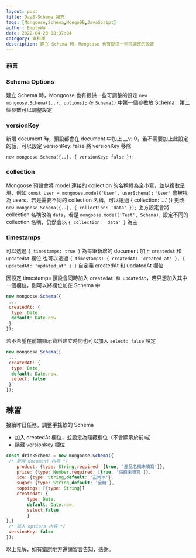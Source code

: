 ```yaml
---
layout: post
title: Day8-Schema 補充
tags: [Mongoose,Schema,MongoDB,JavaScript]
author: EmptyWu
date: 2022-04-20 08:37:04
category: 資料庫
description: 建立 Schema 時，Mongoose 也有提供一些可調整的設定
---
```


### 前言

### Schema Options
建立 Schema 時，Mongoose 也有提供一些可調整的設定
```new mongoose.Schema({..}, options);```
在 `Schema()` 中第一個參數放 Schema，第二個參數可以調整設定
<!--more-->
### versionKey
新增 document 時，預設都會在 document 中加上 __v: 0，若不需要加上此設定的話，可以設定 versionKey: false 將 versionKey 移除

``` new mongoose.Schema({..}, { versionKey: false }); ```

### collection

Mongoose 預設會將 model 連接的 collection 的名稱轉為全小寫，並以複數呈現，例如
``` const User = mongoose.model('User', userSchema); ```
`'User'` 會被視為 users，若是需要不同的 collection 名稱，可以透過 { collection: '...' }) 更改
```new mongoose.Schema({..}, { collection: 'data' });```
上方設定會將 collection 名稱改為 `data`，若是 `mongoose.model('Test', Schema);` 設定不同的 collection 名稱，仍然會以 `{ collection: 'data' }` 為主

### timestamps

可以透過 `{ timestamps: true }` 為每筆新增的 document 加上 `createdAt` 和 `updatedAt` 欄位
也可以透過 `{ timestamps: { createdAt: 'created_at' }, { updatedAt: 'updated_at' } }` 自定義 createdAt 和 updatedAt 欄位

因設定 timestamps 預設會同時加入 `createdAt 和 updatedAt`，若只想加入其中一個欄位，則可以將欄位加在 Schema 中
```javascript
new mongoose.Schema({
 ...
 createdAt: {
  type: Date, 
  default: Date.now
 }
});
```
若不希望在前端顯示資料建立時間也可以加入 `select: false` 設定
```javascript
new mongoose.Schema({
 ...
 createdAt: {
  type: Date, 
  default: Date.now,
  select: false
 }
});
```

## 練習
接續昨日任務，調整手搖飲的 Schema
- 加入 createdAt 欄位，並設定為隱藏欄位（不會顯示於前端）
- 隱藏 versionKey 欄位

```javascript
const drinkSchema = new mongoose.Schema({  
 /* 新增 document 內容 */
    product: {type: String,required: [true, '產品名稱未填寫']},
    price: {type: Number,required: [true, '價錢未填寫']},
    ice: {type: String,default: '正常冰'},
    sugar: {type: String,default: '全糖'},
    toppings: [{type: String}]
    createdAt: {
        type: Date, 
        default: Date.now,
        select:false
        }
},{
 /* 填入 options 內容 */
 versionKey: false
});

```


以上見解，如有錯誤地方還請留言告知，感謝。
